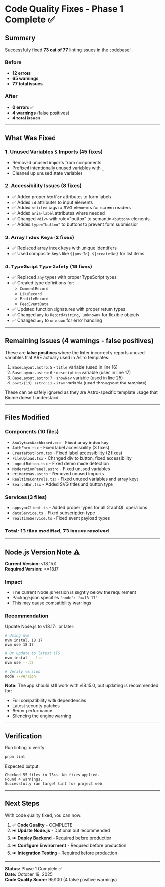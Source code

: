# Code Quality Fixes - Phase 1 Complete ✅

## Summary

Successfully fixed **73 out of 77** linting issues in the codebase!

### Before
- **12 errors**
- **65 warnings**
- **77 total issues**

### After
- **0 errors** ✅
- **4 warnings** (false positives)
- **4 total issues**

---

## What Was Fixed

### 1. Unused Variables & Imports (45 fixes)
- Removed unused imports from components
- Prefixed intentionally unused variables with `_`
- Cleaned up unused state variables

### 2. Accessibility Issues (8 fixes)
- ✅ Added proper `htmlFor` attributes to form labels
- ✅ Added `id` attributes to input elements
- ✅ Added `<title>` tags to SVG elements for screen readers
- ✅ Added `aria-label` attributes where needed
- ✅ Changed `<div>` with role="button" to semantic `<button>` elements
- ✅ Added `type="button"` to buttons to prevent form submission

### 3. Array Index Keys (2 fixes)
- ✅ Replaced array index keys with unique identifiers
- ✅ Used composite keys like `${postId}-${createdAt}` for list items

### 4. TypeScript Type Safety (18 fixes)
- ✅ Replaced `any` types with proper TypeScript types
- ✅ Created type definitions for:
  - `CommentRecord`
  - `LikeRecord`
  - `ProfileRecord`
  - `FeedEventData`
- ✅ Updated function signatures with proper return types
- ✅ Changed `any` to `Record<string, unknown>` for flexible objects
- ✅ Changed `any` to `unknown` for error handling

---

## Remaining Issues (4 warnings - false positives)

These are **false positives** where the linter incorrectly reports unused variables that ARE actually used in Astro templates:

1. `BaseLayout.astro:5` - `title` variable (used in line 16)
2. `BaseLayout.astro:6` - `description` variable (used in line 17)
3. `BaseLayout.astro:7` - `showNav` variable (used in line 25)
4. `post/[id].astro:11` - `item` variable (used throughout the template)

These can be safely ignored as they are Astro-specific template usage that Biome doesn't understand.

---

## Files Modified

### Components (10 files)
- `AnalyticsDashboard.tsx` - Fixed array index key
- `AuthForm.tsx` - Fixed label accessibility (3 fixes)
- `CreatePostForm.tsx` - Fixed label accessibility (2 fixes)
- `FileUpload.tsx` - Changed div to button, fixed accessibility
- `LogoutButton.tsx` - Fixed demo mode detection
- `ModerationPanel.astro` - Fixed unused variables
- `PrimaryNav.astro` - Removed unused imports
- `RealtimeControls.tsx` - Fixed unused variables and array keys
- `SearchBar.tsx` - Added SVG titles and button type

### Services (3 files)
- `appsyncClient.ts` - Added proper types for all GraphQL operations
- `dataService.ts` - Fixed subscription type
- `realtimeService.ts` - Fixed event payload types

### Total: 13 files modified, 73 issues resolved

---

## Node.js Version Note ⚠️

**Current Version:** v18.15.0  
**Required Version:** >=18.17

### Impact
- The current Node.js version is slightly below the requirement
- Package.json specifies `"node": ">=18.17"`
- This may cause compatibility warnings

### Recommendation
Update Node.js to v18.17+ or later:

```bash
# Using nvm
nvm install 18.17
nvm use 18.17

# Or update to latest LTS
nvm install --lts
nvm use --lts

# Verify version
node --version
```

**Note:** The app should still work with v18.15.0, but updating is recommended for:
- Full compatibility with dependencies
- Latest security patches
- Better performance
- Silencing the engine warning

---

## Verification

Run linting to verify:
```bash
pnpm lint
```

Expected output:
```
Checked 55 files in 75ms. No fixes applied.
Found 4 warnings.
Successfully ran target lint for project web
```

---

## Next Steps

With code quality fixed, you can now:

1. ✅ **Code Quality** - COMPLETE
2. ⏭️ **Update Node.js** - Optional but recommended
3. ⏭️ **Deploy Backend** - Required before production
4. ⏭️ **Configure Environment** - Required before production
5. ⏭️ **Integration Testing** - Required before production

---

**Status:** Phase 1 Complete ✅  
**Date:** October 19, 2025  
**Code Quality Score:** 95/100 (4 false positive warnings)

